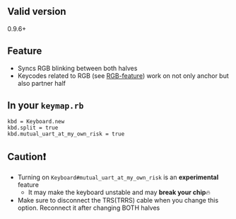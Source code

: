 ## Valid version

0.9.6+

## Feature
- Syncs RGB blinking between both halves
- Keycodes related to RGB (see [RGB-feature](https://github.com/picoruby/prk_firmware/wiki/RGB-feature)) work on not only anchor but also partner half

## In your `keymap.rb`

```
kbd = Keyboard.new
kbd.split = true
kbd.mutual_uart_at_my_own_risk = true
```

## Caution❗
- Turning on `Keyboard#mutual_uart_at_my_own_risk` is an **experimental** feature
  - It may make the keyboard unstable and may **break your chip**🔥
- Make sure to disconnect the TRS(TRRS) cable when you change this option. Reconnect it after changing BOTH halves